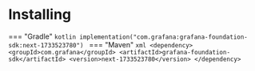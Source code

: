 # Installing

=== "Gradle"
    ```kotlin
    implementation("com.grafana:grafana-foundation-sdk:next-1733523780")
    ```
=== "Maven"
    ```xml
    <dependency>
        <groupId>com.grafana</groupId>
        <artifactId>grafana-foundation-sdk</artifactId>
        <version>next-1733523780</version>
    </dependency>
    ```
